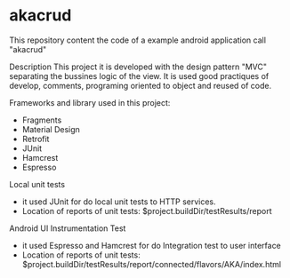 # akacrud
This repository content the code of a example android application call "akacrud"

Description
This project it is developed with the design pattern "MVC" separating the bussines logic of the view. It is used good practiques of develop, comments, programing oriented to object and reused of code.

Frameworks and library used in this project:
- Fragments
- Material Design
- Retrofit
- JUnit
- Hamcrest
- Espresso

Local unit tests
- it used JUnit for do local unit tests to HTTP services. 
- Location of reports of unit tests: $project.buildDir/testResults/report

Android UI Instrumentation Test
- it used Espresso and Hamcrest for do Integration test to user interface
- Location of reports of unit tests: $project.buildDir/testResults/report/connected/flavors/AKA/index.html

